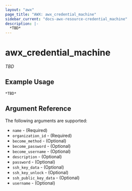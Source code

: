 ```yaml
---
layout: "awx"
page_title: "AWX: awx_credential_machine"
sidebar_current: "docs-awx-resource-credential_machine"
description: |-
  *TBD*
---
```


# awx_credential_machine

*TBD*

## Example Usage

```hcl
*TBD*
```

## Argument Reference

The following arguments are supported:

* `name` - (Required) 
* `organization_id` - (Required) 
* `become_method` - (Optional) 
* `become_password` - (Optional) 
* `become_username` - (Optional) 
* `description` - (Optional) 
* `password` - (Optional) 
* `ssh_key_data` - (Optional) 
* `ssh_key_unlock` - (Optional) 
* `ssh_public_key_data` - (Optional) 
* `username` - (Optional) 


